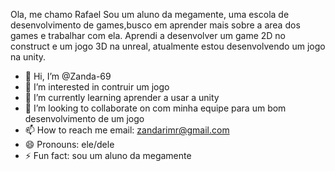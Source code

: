 Ola, me chamo Rafael
Sou um aluno da megamente, uma escola de desenvolvimento de games,busco em aprender mais sobre a area dos games e trabalhar com ela.
Aprendi a desenvolver um game 2D no construct e um jogo 3D na unreal, atualmente estou desenvolvendo um jogo na unity.





- 👋 Hi, I’m @Zanda-69
- 👀 I’m interested in contruir um jogo
- 🌱 I’m currently learning aprender a usar a unity
- 💞️ I’m looking to collaborate on com minha equipe para um bom desenvolvimento de um jogo
- 📫 How to reach me email: zandarimr@gmail.com
- 😄 Pronouns: ele/dele
- ⚡ Fun fact: sou um aluno da megamente 

<!---
Zanda-69/Zanda-69 is a ✨ special ✨ repository because its `README.md` (this file) appears on your GitHub profile.
You can click the Preview link to take a look at your changes.
--->
